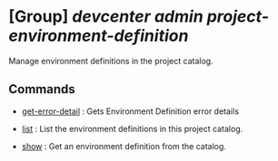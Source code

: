 # [Group] _devcenter admin project-environment-definition_

Manage environment definitions in the project catalog.

## Commands

- [get-error-detail](/Commands/devcenter/admin/project-environment-definition/_get-error-detail.md)
: Gets Environment Definition error details

- [list](/Commands/devcenter/admin/project-environment-definition/_list.md)
: List the environment definitions in this project catalog.

- [show](/Commands/devcenter/admin/project-environment-definition/_show.md)
: Get an environment definition from the catalog.
